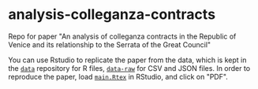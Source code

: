 # analysis-colleganza-contracts

Repo for paper "An analysis of colleganza contracts in the Republic of Venice
and its relat﻿ionship﻿ to the Serrata of the Great Council"

You can use Rstudio to replicate the paper from the data, which is kept in the
[`data`](data/) repository for R files, [`data-raw`](data-raw/) for CSV and JSON
files. In order to reproduce the paper, load [`main.Rtex`](main.Rtex) in
RStudio, and click on "PDF".


